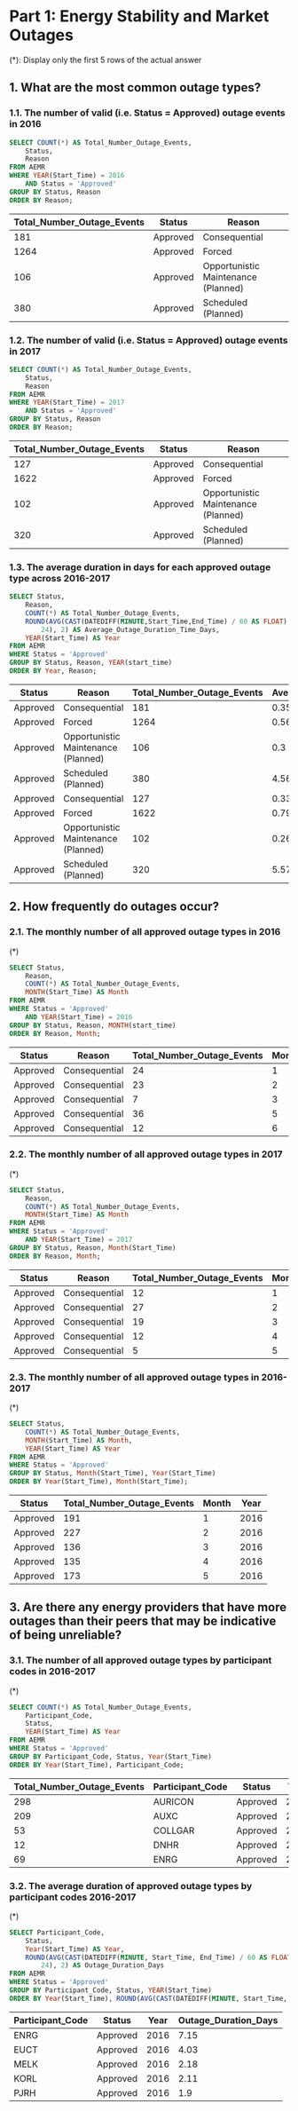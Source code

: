 # Part 1: Energy Stability and Market Outages
(*): Display only the first 5 rows of the actual answer

## 1. What are the most common outage types?

### 1.1. The number of valid (i.e. Status = Approved) outage events in 2016
``` sql
SELECT COUNT(*) AS Total_Number_Outage_Events,
    Status,
    Reason
FROM AEMR
WHERE YEAR(Start_Time) = 2016
    AND Status = 'Approved'
GROUP BY Status, Reason
ORDER BY Reason;
```
|Total_Number_Outage_Events|Status|Reason|
|---|---|---|
|181|Approved|Consequential|
|1264|Approved|Forced|
|106|Approved|Opportunistic Maintenance (Planned)|
|380|Approved|Scheduled (Planned)|



### 1.2. The number of valid (i.e. Status = Approved) outage events in 2017
``` sql
SELECT COUNT(*) AS Total_Number_Outage_Events,
    Status,
    Reason
FROM AEMR
WHERE YEAR(Start_Time) = 2017
    AND Status = 'Approved'
GROUP BY Status, Reason
ORDER BY Reason;
```
|Total_Number_Outage_Events|Status|Reason|
|---|---|---|
|127|Approved|Consequential|
|1622|Approved|Forced|
|102|Approved|Opportunistic Maintenance (Planned)|
|320|Approved|Scheduled (Planned)|



### 1.3. The average duration in days for each approved outage type across 2016-2017
``` sql
SELECT Status,
	Reason,
	COUNT(*) AS Total_Number_Outage_Events,
	ROUND(AVG(CAST(DATEDIFF(MINUTE,Start_Time,End_Time) / 60 AS FLOAT) /
		24), 2) AS Average_Outage_Duration_Time_Days,
	YEAR(Start_Time) AS Year
FROM AEMR
WHERE Status = 'Approved'
GROUP BY Status, Reason, YEAR(start_time)
ORDER BY Year, Reason;
```
|Status|Reason|Total_Number_Outage_Events|Average_Outage_Duration_Time_Days|Year|
|---|---|---|---|---|
|Approved|Consequential|181|0.35|2016|
|Approved|Forced|1264|0.56|2016|
|Approved|Opportunistic Maintenance (Planned)|106|0.3|2016|
|Approved|Scheduled (Planned)|380|4.56|2016|
|Approved|Consequential|127|0.33|2017|
|Approved|Forced|1622|0.79|2017|
|Approved|Opportunistic Maintenance (Planned)|102|0.26|2017|
|Approved|Scheduled (Planned)|320|5.57|2017|



## 2. How frequently do outages occur?

### 2.1. The monthly number of all approved outage types in 2016
(*)
``` sql
SELECT Status,
	Reason,
	COUNT(*) AS Total_Number_Outage_Events,
	MONTH(Start_Time) AS Month
FROM AEMR
WHERE Status = 'Approved'
	AND YEAR(Start_Time) = 2016
GROUP BY Status, Reason, MONTH(start_time)
ORDER BY Reason, Month;
```
|Status|Reason|Total_Number_Outage_Events|Month|
|---|---|---|---|
|Approved|Consequential|24|1|
|Approved|Consequential|23|2|
|Approved|Consequential|7|3|
|Approved|Consequential|36|5|
|Approved|Consequential|12|6|



### 2.2. The monthly number of all approved outage types in 2017
(*)
``` sql
SELECT Status,
	Reason,
	COUNT(*) AS Total_Number_Outage_Events,
	MONTH(Start_Time) AS Month
FROM AEMR
WHERE Status = 'Approved'
	AND YEAR(Start_Time) = 2017
GROUP BY Status, Reason, Month(Start_Time)
ORDER BY Reason, Month;
```
|Status|Reason|Total_Number_Outage_Events|Month|
|---|---|---|---|
|Approved|Consequential|12|1|
|Approved|Consequential|27|2|
|Approved|Consequential|19|3|
|Approved|Consequential|12|4|
|Approved|Consequential|5|5|



### 2.3. The monthly number of all approved outage types in 2016-2017
(*)
``` sql
SELECT Status,
	COUNT(*) AS Total_Number_Outage_Events,
	MONTH(Start_Time) AS Month,
	YEAR(Start_Time) AS Year
FROM AEMR
WHERE Status = 'Approved'
GROUP BY Status, Month(Start_Time), Year(Start_Time)
ORDER BY Year(Start_Time), Month(Start_Time);
```
|Status|Total_Number_Outage_Events|Month|Year|
|---|---|---|---|
|Approved|191|1|2016|
|Approved|227|2|2016|
|Approved|136|3|2016|
|Approved|135|4|2016|
|Approved|173|5|2016|



## 3. Are there any energy providers that have more outages than their peers that may be indicative of being unreliable?

### 3.1. The number of all approved outage types by participant codes in 2016-2017
(*)
``` sql
SELECT COUNT(*) AS Total_Number_Outage_Events,
	Participant_Code,
	Status,
	YEAR(Start_Time) AS Year
FROM AEMR
WHERE Status = 'Approved'
GROUP BY Participant_Code, Status, Year(Start_Time)
ORDER BY Year(Start_Time), Participant_Code;
```
|Total_Number_Outage_Events|Participant_Code|Status|Year|
|---|---|---|---|
|298|AURICON|Approved|2016|
|209|AUXC|Approved|2016|
|53|COLLGAR|Approved|2016|
|12|DNHR|Approved|2016|
|69|ENRG|Approved|2016|



### 3.2. The average duration of approved outage types by participant codes 2016-2017
(*)
``` sql
SELECT Participant_Code,
	Status,
	Year(Start_Time) AS Year,
	ROUND(AVG(CAST(DATEDIFF(MINUTE, Start_Time, End_Time) / 60 AS FLOAT) /
		24), 2) AS Outage_Duration_Days
FROM AEMR
WHERE Status = 'Approved'
GROUP BY Participant_Code, Status, YEAR(Start_Time)
ORDER BY Year(Start_Time), ROUND(AVG(CAST(DATEDIFF(MINUTE, Start_Time, End_Time) / 60 AS FLOAT) / 24), 2) DESC;
```
|Participant_Code|Status|Year|Outage_Duration_Days|
|---|---|---|---|
|ENRG|Approved|2016|7.15|
|EUCT|Approved|2016|4.03|
|MELK|Approved|2016|2.18|
|KORL|Approved|2016|2.11|
|PJRH|Approved|2016|1.9|